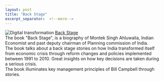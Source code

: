 ```yaml
---
layout: post
title: "Back Stage"
excerpt_separator:  <!--more-->
---
```


<img src="/blog/images/backstage.jpg" alt="Digital transformation"> 
<a href="https://www.amazon.in/dp/B084P4Y3VW/ref=dp-kindle-redirect?_encoding=UTF8&btkr=1">Back Stage</a>
<br>
<div>
The book "Back Stage", is a biography of Montek Singh Ahluwalia, Indian Economist and past deputy chairman of Planning commission of India.
</div>
<div>
The book talks about a back stage stories on how India transformed itself from economic crisis through reform changes and policies implemented between 1991 to 2010. Great insights on how key decisions are taken during a serious crisis.   
</div>
<div>
The book illuminates key management principles of Bill Campbell through stories.

<script type="text/javascript" src="https://platform-api.sharethis.com/js/sharethis.js#property=5eaba5f77525e90012616b98&product=inline-share-buttons" async="async"></script>

<div class="sharethis-inline-share-buttons"></div>